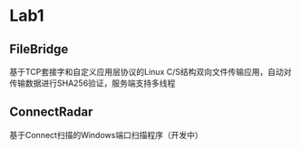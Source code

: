 # Lab1
## FileBridge
基于TCP套接字和自定义应用层协议的Linux C/S结构双向文件传输应用，自动对传输数据进行SHA256验证，服务端支持多线程
## ConnectRadar
基于Connect扫描的Windows端口扫描程序（开发中）